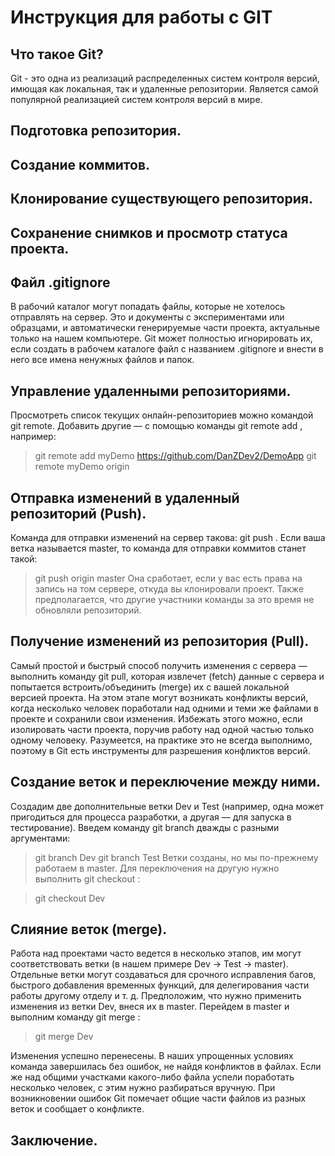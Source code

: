 # Инструкция для работы с GIT

## Что такое Git?
Git - это одна из реализаций распределенных систем контроля версий, имющая как локальная, так и удаленные репозитории. Является самой популярной реализацией систем контроля версий в мире. 

## Подготовка репозитория.

## Создание коммитов. 

## Клонирование существующего репозитория.

## Сохранение снимков и просмотр статуса проекта.

## Файл .gitignore

В рабочий каталог могут попадать файлы, которые не хотелось отправлять на сервер. Это и документы с экспериментами или образцами, и автоматически генерируемые части проекта, актуальные только на нашем компьютере. Git может полностью игнорировать их, если создать в рабочем каталоге файл с названием .gitignore и внести в него все имена ненужных файлов и папок.

## Управление удаленными репозиториями.

Просмотреть список текущих онлайн-репозиториев можно командой git remote. Добавить другие — с помощью команды git remote add <shortname> <url>, например:


>git remote add myDemo https://github.com/DanZDev2/DemoApp
>git remote
myDemo
origin

## Отправка изменений в удаленный репозиторий (Push).

Команда для отправки изменений на сервер такова: git push <remote-name> <branch-name>. Если ваша ветка называется master, то команда для отправки коммитов станет такой:

> git push origin master
Она сработает, если у вас есть права на запись на том сервере, откуда вы клонировали проект. Также предполагается, что другие участники команды за это время не обновляли репозиторий.

## Получение изменений из репозитория (Pull).

Самый простой и быстрый способ получить изменения с сервера — выполнить команду git pull, которая извлечет (fetch) данные с сервера и попытается встроить/объединить (merge) их с вашей локальной версией проекта. На этом этапе могут возникать конфликты версий, когда несколько человек поработали над одними и теми же файлами в проекте и сохранили свои изменения. Избежать этого можно, если изолировать части проекта, поручив работу над одной частью только одному человеку. Разумеется, на практике это не всегда выполнимо, поэтому в Git есть инструменты для разрешения конфликтов версий. 

## Создание веток и переключение между ними.

Создадим две дополнительные ветки Dev и Test (например, одна может пригодиться для процесса разработки, а другая — для запуска в тестирование). Введем команду git branch <branch-name> дважды с разными аргументами: 

>git branch Dev
>git branch Test
Ветки созданы, но мы по-прежнему работаем в master. Для переключения на другую нужно выполнить git checkout <branch-name>:

>git checkout Dev

## Слияние веток (merge).

Работа над проектами часто ведется в несколько этапов, им могут соответствовать ветки (в нашем примере Dev → Test → master). Отдельные ветки могут создаваться для срочного исправления багов, быстрого добавления временных функций, для делегирования части работы другому отделу и т. д. Предположим, что нужно применить изменения из ветки Dev, внеся их в master. Перейдем в master и выполним команду git merge <source-branch>:

>git merge Dev

Изменения успешно перенесены. В наших упрощенных условиях команда завершилась без ошибок, не найдя конфликтов в файлах. Если же над общими участками какого-либо файла успели поработать несколько человек, с этим нужно разбираться вручную. При возникновении ошибок Git помечает общие части файлов из разных веток и сообщает о конфликте.

## Заключение.

